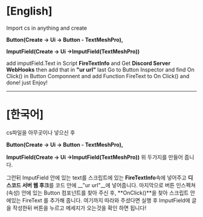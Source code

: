 # [English]
Import cs in anything
and create

**Button(Create -> Ui -> Button - TextMeshPro),**

**ImputField(Create -> Ui ->ImputField(TextMeshPro))**

add imputField.Text in Script **FireTextInfo**
and Get **Discord Server WebHooks**
then add that in __"ur url"__
last Go to Button Inspector and find On Click() in Button Componnent
and add Function FireText to On Click()
and done! just Enjoy!
____________________________________________________________________________________________

# [한국어]
cs파일을 아무곳이나 넣으신 후

**Button(Create -> Ui -> Button - TextMeshPro),**

**ImputField(Create -> Ui ->ImputField(TextMeshPro))**
위 두가지를 만들어 줍니다.

그런뒤 ImputField 안에 있는 text를 스크립트에 있는 **FireTextInfo**속에 넣어주고
**디스코드 서버 웹 후크**를 코드 안에 __"ur url"__에 넣어줍니다.
마지막으로 버튼 인스펙쳐(속성) 안에 있는 Button 컴포넌트를 찾아 주신 후,
**OnClick()**을 찾아 스크립트 안에있는 FireText 를 추가해 줍니다.
여기까지 따라와 주셨다면 실행 후 ImputField에 글을 작성한뒤 버튼을 누르고 메세지가 오는것을 확인 하면 됩니다!

